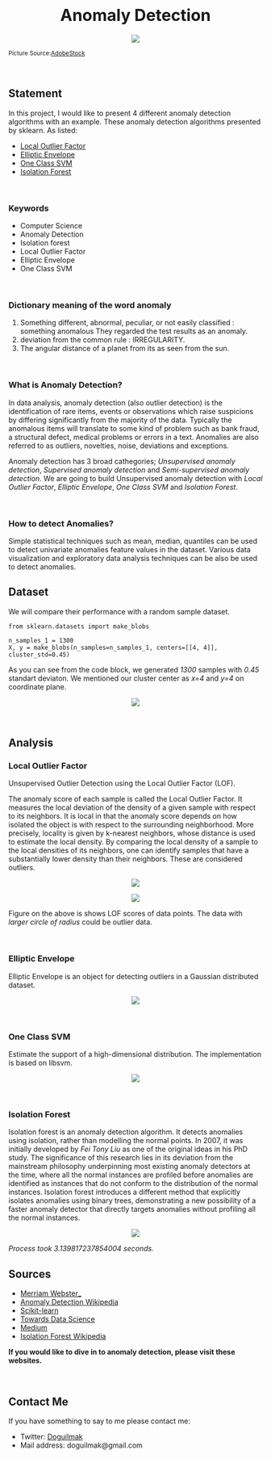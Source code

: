 <h1  align=center><font  size = 6>Anomaly Detection</font></h1>

<p align="center">
    <img src="https://s27389.pcdn.co/wp-content/uploads/2018/10/AdobeStock_106786408-1024x440.jpeg.optimal.jpeg"> 
</p>

<small>Picture Source:<a  href="https://s27389.pcdn.co/wp-content/uploads/2018/10/AdobeStock_106786408-1024x440.jpeg.optimal.jpeg">AdobeStock</a></small>

<br>

<h2>Statement</h2>

<p>In this project, I would like to present 4 different anomaly detection algorithms with an example. These  anomaly detection algorithms presented by sklearn. As listed:</p>

<ul>
	<li><a href="https://scikit-learn.org/stable/modules/generated/sklearn.neighbors.LocalOutlierFactor.html#sklearn.neighbors.LocalOutlierFactor">Local Outlier Factor</a></li>
	<li><a href="https://scikit-learn.org/stable/modules/generated/sklearn.covariance.EllipticEnvelope.html#sklearn.covariance.EllipticEnvelope">Elliptic Envelope</a></li>
	<li><a href="https://scikit-learn.org/stable/modules/generated/sklearn.svm.OneClassSVM.html#sklearn.svm.OneClassSVM">One Class SVM</a></li>
	<li><a href="https://scikit-learn.org/stable/modules/generated/sklearn.ensemble.IsolationForest.html">Isolation Forest</a></li>
</ul>

<br>


<h3>Keywords</h3>
<ul>
	<li>Computer Science</li>
	<li>Anomaly Detection</li>
	<li>Isolation forest</li>
	<li>Local Outlier Factor</li>
	<li>Elliptic Envelope</li>
	<li>One Class SVM</li>
</ul>

<br>

<h3>Dictionary meaning of the word anomaly</h3>

<ol>
	<li>Something different, abnormal, peculiar, or not easily classified : something  anomalous  They regarded the test results as an anomaly.</li>    
	<li>deviation from the common rule : IRREGULARITY.</li> 
	<li>The angular distance of a planet from its as seen from the sun.</li>
</ol>

<br>

<h3>What is Anomaly Detection?</h3>

<p>In data analysis, anomaly detection (also outlier detection) is the identification of rare items, events or observations which raise suspicions by differing significantly from the majority of the data. Typically the anomalous items will translate to some kind of problem such as bank fraud, a structural defect, medical problems or errors in a text. Anomalies are also referred to as outliers, novelties, noise, deviations and exceptions. </p>

<p>Anomaly detection has 3 broad cathegories; <i>Unsupervised anomaly detection</i>,  <i>Supervised anomaly detection</i> and <i>Semi-supervised anomaly detection</i>. We are going to build Unsupervised anomaly detection with <i>Local Outlier Factor</i>, <i>Elliptic Envelope</i>, <i>One Class SVM</i> and <i>Isolation Forest</i>. <p>

<br>

<h3>How to detect Anomalies?</h3>

Simple statistical techniques such as mean, median, quantiles can be used to detect univariate anomalies feature values in the dataset. Various data visualization and exploratory data analysis techniques can be also be used to detect anomalies.

<h2>Dataset</h2>

<p>We will compare their performance with a random sample dataset.</p>

    from sklearn.datasets import make_blobs
    
    n_samples_1 = 1300
	X, y = make_blobs(n_samples=n_samples_1, centers=[[4, 4]], cluster_std=0.45)

<p>As you can see from the code block, we generated <i>1300</i> samples with <i>0.45</i> standart deviaton. We mentioned our cluster center as <i>x=4</i> and <i>y=4</i> on coordinate plane. <p>

<p align="center">
    <img src="make_blob.png"> 
</p>

<br>

<h2>Analysis</h2>

<h3>Local Outlier Factor</h3>

<p>Unsupervised Outlier Detection using the Local Outlier Factor (LOF).

The anomaly score of each sample is called the Local Outlier Factor. It measures the local deviation of the density of a given sample with respect to its neighbors. It is local in that the anomaly score depends on how isolated the object is with respect to the surrounding neighborhood. More precisely, locality is given by k-nearest neighbors, whose distance is used to estimate the local density. By comparing the local density of a sample to the local densities of its neighbors, one can identify samples that have a substantially lower density than their neighbors. These are considered outliers.</p>

<p align="center">
    <img src="https://miro.medium.com/max/700/1*fDR-jZaTpvHjszy5p8Z5Xg.jpeg"> 
</p>


<p align="center">
    <img src="LocalOutlierFactor_score.png"> 
</p>

<p>Figure on the above is shows LOF scores of data points. The data with <i>larger circle of radius</i> could be outlier data.</p>

<br>

<h3>Elliptic Envelope</h3>

<p>Elliptic Envelope is an object for detecting outliers in a Gaussian distributed dataset.</p>

<p align="center">
    <img src="EllipticEnvelope.png"> 
</p>

<br>

<h3>One Class SVM</h3>

<p>Estimate the support of a high-dimensional distribution. The implementation is based on libsvm.</p>

<p align="center">
    <img src="OneClassSVM.png"> 
</p>

<br>

<h3>Isolation Forest</h3>

<p>Isolation forest is an anomaly detection algorithm. It detects anomalies using isolation, rather than modelling the normal points. In 2007, it was initially developed by <i>Fei Tony Liu</i> as one of the original ideas in his PhD study. The significance of this research lies in its deviation from the mainstream philosophy underpinning most existing anomaly detectors at the time, where all the normal instances are profiled before anomalies are identified as instances that do not conform to the distribution of the normal instances. Isolation forest introduces a different method that explicitly isolates anomalies using binary trees, demonstrating a new possibility of a faster anomaly detector that directly targets anomalies without profiling all the normal instances.</p>

<p align="center">
    <img src="IsolationForest.png"> 
</p>

<i>Process took 3.139817237854004 seconds.</i>

## Sources

<ul>
	<li><a href="https://www.merriam-webster.com/dictionary/anomaly">Merriam Webster_</a></li>
	<li><a href="https://en.wikipedia.org/wiki/Anomaly_detection">Anomaly Detection Wikipedia</a></li>
	<li><a href="https://scikit-learn.org/stable/modules/generated/">Scikit-learn</a></li> 
	<li><a href="https://towardsdatascience.com/5-anomaly-detection-algorithms-every-data-scientist-should-know-b36c3605ea16">Towards Data Science</a></li> 
	<li><a href="https://medium.com/mlpoint/local-outlier-factor-a-way-to-detect-outliers-dde335d77e1a">Medium</a></li> 
	<li><a href="https://en.wikipedia.org/wiki/Isolation_forest">Isolation Forest Wikipedia</a></li>
</ul>

<b>If you would like to dive in to anomaly detection, please visit these websites.</b>

<br>    

<h2>Contact Me</h2>

<p>If you have something to say to me please contact me:</p>  

<ul>
	<li>Twitter: <a  href="https://twitter.com/Doguilmak">Doguilmak</a></li>
	<li>Mail address: doguilmak@gmail.com</li>
</ul>
